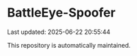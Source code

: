 # BattleEye-Spoofer

Last updated: 2025-06-22 20:55:44

This repository is automatically maintained.

